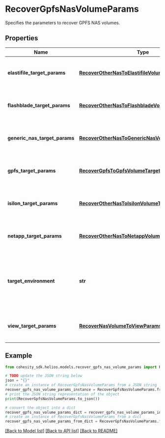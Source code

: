 # RecoverGpfsNasVolumeParams

Specifies the parameters to recover GPFS NAS volumes.

## Properties

Name | Type | Description | Notes
------------ | ------------- | ------------- | -------------
**elastifile_target_params** | [**RecoverOtherNasToElastifileVolumeTargetParams**](RecoverOtherNasToElastifileVolumeTargetParams.md) | Specifies the params for a Elastifile recovery target. | [optional] 
**flashblade_target_params** | [**RecoverOtherNasToFlashbladeVolumeTargetParams**](RecoverOtherNasToFlashbladeVolumeTargetParams.md) | Specifies the params for a Flashblade recovery target. | [optional] 
**generic_nas_target_params** | [**RecoverOtherNasToGenericNasVolumeTargetParams**](RecoverOtherNasToGenericNasVolumeTargetParams.md) | Specifies the params for a generic NAS recovery target. | [optional] 
**gpfs_target_params** | [**RecoverGpfsToGpfsVolumeTargetParams**](RecoverGpfsToGpfsVolumeTargetParams.md) | Specifies the params for a GPFS recovery target. | [optional] 
**isilon_target_params** | [**RecoverOtherNasToIsilonVolumeTargetParams**](RecoverOtherNasToIsilonVolumeTargetParams.md) | Specifies the params for an Isilon recovery target. | [optional] 
**netapp_target_params** | [**RecoverOtherNasToNetappVolumeTargetParams**](RecoverOtherNasToNetappVolumeTargetParams.md) | Specifies the params for an Netapp recovery target. | [optional] 
**target_environment** | **str** | Specifies the environment of the recovery target. The corresponding params below must be filled out. | 
**view_target_params** | [**RecoverNasVolumeToViewParams**](RecoverNasVolumeToViewParams.md) | Specifies the params for a Cohesity view recovery target. | [optional] 

## Example

```python
from cohesity_sdk.helios.models.recover_gpfs_nas_volume_params import RecoverGpfsNasVolumeParams

# TODO update the JSON string below
json = "{}"
# create an instance of RecoverGpfsNasVolumeParams from a JSON string
recover_gpfs_nas_volume_params_instance = RecoverGpfsNasVolumeParams.from_json(json)
# print the JSON string representation of the object
print(RecoverGpfsNasVolumeParams.to_json())

# convert the object into a dict
recover_gpfs_nas_volume_params_dict = recover_gpfs_nas_volume_params_instance.to_dict()
# create an instance of RecoverGpfsNasVolumeParams from a dict
recover_gpfs_nas_volume_params_from_dict = RecoverGpfsNasVolumeParams.from_dict(recover_gpfs_nas_volume_params_dict)
```
[[Back to Model list]](../README.md#documentation-for-models) [[Back to API list]](../README.md#documentation-for-api-endpoints) [[Back to README]](../README.md)


